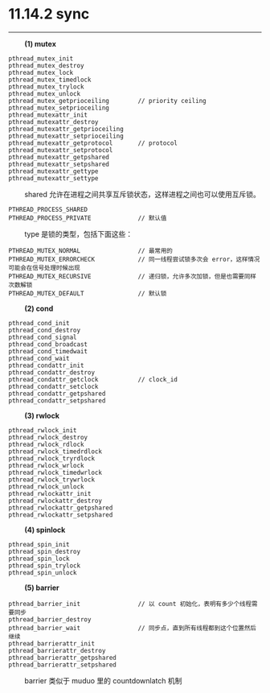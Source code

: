 # 11.14.2 sync
***

&emsp;&emsp;
**(1) mutex**

    pthread_mutex_init
    pthread_mutex_destroy
    pthread_mutex_lock
    pthread_mutex_timedlock
    pthread_mutex_trylock
    pthread_mutex_unlock
    pthread_mutex_getprioceiling        // priority ceiling
    pthread_mutex_setprioceiling
    pthread_mutexattr_init
    pthread_mutexattr_destroy
    pthread_mutexattr_getprioceiling
    pthread_mutexattr_setprioceiling
    pthread_mutexattr_getprotocol       // protocol
    pthread_mutexattr_setprotocol
    pthread_mutexattr_getpshared
    pthread_mutexattr_setpshared
    pthread_mutexattr_gettype
    pthread_mutexattr_settype

&emsp;&emsp;
shared 允许在进程之间共享互斥锁状态，这样进程之间也可以使用互斥锁。

    PTHREAD_PROCESS_SHARED
    PTHREAD_PROCESS_PRIVATE             // 默认值
    
&emsp;&emsp;
type 是锁的类型，包括下面这些：

    PTHREAD_MUTEX_NORMAL                // 最常用的
    PTHREAD_MUTEX_ERRORCHECK            // 同一线程尝试锁多次会 error，这样情况可能会在信号处理时候出现
    PTHREAD_MUTEX_RECURSIVE             // 递归锁，允许多次加锁，但是也需要同样次数解锁
    PTHREAD_MUTEX_DEFAULT               // 默认锁

&emsp;&emsp;
**(2) cond**

    pthread_cond_init
    pthread_cond_destroy
    pthread_cond_signal
    pthread_cond_broadcast
    pthread_cond_timedwait
    pthread_cond_wait
    pthread_condattr_init
    pthread_condattr_destroy
    pthread_condattr_getclock           // clock_id
    pthread_condattr_setclock
    pthread_condattr_getpshared
    pthread_condattr_setpshared

&emsp;&emsp;
**(3) rwlock**

    pthread_rwlock_init
    pthread_rwlock_destroy
    pthread_rwlock_rdlock
    pthread_rwlock_timedrdlock
    pthread_rwlock_tryrdlock
    pthread_rwlock_wrlock
    pthread_rwlock_timedwrlock
    pthread_rwlock_trywrlock
    pthread_rwlock_unlock
    pthread_rwlockattr_init
    pthread_rwlockattr_destroy
    pthread_rwlockattr_getpshared
    pthread_rwlockattr_setpshared
    
&emsp;&emsp;
**(4) spinlock**

    pthread_spin_init
    pthread_spin_destroy
    pthread_spin_lock
    pthread_spin_trylock
    pthread_spin_unlock

&emsp;&emsp;
**(5) barrier**

    pthread_barrier_init                // 以 count 初始化，表明有多少个线程需要同步
    pthread_barrier_destroy
    pthread_barrier_wait                // 同步点，直到所有线程都到这个位置然后继续
    pthread_barrierattr_init
    pthread_barrierattr_destroy
    pthread_barrierattr_getpshared
    pthread_barrierattr_setpshared
    
&emsp;&emsp;
barrier 类似于 muduo 里的 countdownlatch 机制